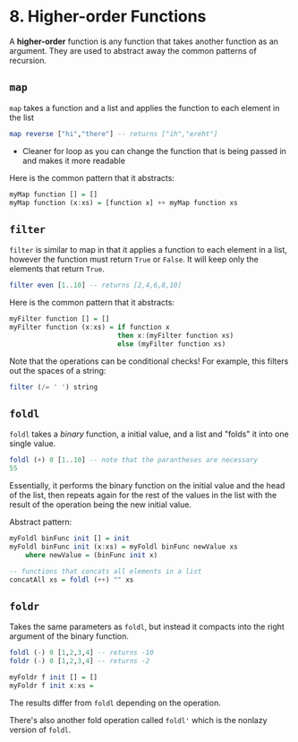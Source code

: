 # 8. Higher-order Functions

A **higher-order** function is any function that takes another function as an argument. They are used to abstract away the common patterns of recursion.

## `map`
`map` takes a function and a list and applies the function to each element in the list
```haskell
map reverse ["hi","there"] -- returns ["ih","ereht"]
```
- Cleaner for loop as you can change the function that is being passed in and makes it more readable

Here is the common pattern that it abstracts:

```haskell
myMap function [] = []
myMap function (x:xs) = [function x] ++ myMap function xs
```

## `filter`

`filter` is similar to map in that it applies a function to each element in a list, however the function must return `True` or `False`. It will keep only the elements that return `True`.

```haskell
filter even [1..10] -- returns [2,4,6,8,10]
```

Here is the common pattern that it abstracts:
```haskell
myFilter function [] = []
myFilter function (x:xs) = if function x
                           then x:(myFilter function xs) 
                           else (myFilter function xs)
```

Note that the operations can be conditional checks! For example, this filters out the spaces of a string:
```haskell
filter (/= ' ') string 
```

## `foldl`

`foldl` takes a *binary* function, a initial value, and a list and "folds" it into one single value.

```haskell
foldl (+) 0 [1..10] -- note that the parantheses are necessary
55
```
Essentially, it performs the binary function on the initial value and the head of the list, then repeats again for the rest of the values in the list with the result of the operation being the new initial value.

Abstract pattern:
```haskell
myFoldl binFunc init [] = init
myFoldl binFunc init (x:xs) = myFoldl binFunc newValue xs
    where newValue = (binFunc init x)
```

```haskell
-- functions that concats all elements in a list
concatAll xs = foldl (++) "" xs
```

## `foldr`

Takes the same parameters as `foldl`, but instead it compacts into the right argument of the binary function.

```haskell
foldl (-) 0 [1,2,3,4] -- returns -10
foldr (-) 0 [1,2,3,4] -- returns -2
```

```haskell
myFoldr f init [] = []
myFoldr f init x:xs = 
```

The results differ from `foldl` depending on the operation.

There's also another fold operation called `foldl'` which is the nonlazy version of `foldl`.
